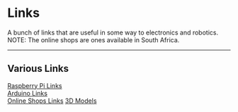 # Links

A bunch of links that are useful in some way to electronics and robotics.  
NOTE: The online shops are ones available in South Africa.

****
## Various Links
[Raspberry Pi Links](https://github.com/WeThinkCodeRobotics/Links/blob/master/RaspberryPi/README.md)  
[Arduino Links](https://github.com/WeThinkCodeRobotics/Links/blob/master/Arduino/README.md)  
[Online Shops Links](https://github.com/WeThinkCodeRobotics/Links/blob/master/Shops/README.md)
[3D Models](https://github.com/WeThinkCodeRobotics/Links/blob/master/Models/README.md)
